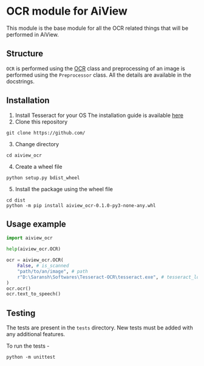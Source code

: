 # OCR module for AiView

This module is the base module for all the OCR related things that will be performed in AiView.

## Structure
`OCR` is performed using the [OCR]() class and preprocessing of an image is performed using the `Preprocessor` class. All the details are available in the docstrings.

## Installation
1. Install Tesseract for your OS
The installation guide is available [here](https://tesseract-ocr.github.io/tessdoc/Installation.html)
2. Clone this repository
```
git clone https://github.com/
```
3. Change directory
```
cd aiview_ocr
```
4. Create a wheel file
```
python setup.py bdist_wheel
```
5. Install the package using the wheel file
```
cd dist
python -m pip install aiview_ocr-0.1.0-py3-none-any.whl
```

## Usage example
```py
import aiview_ocr

help(aiview_ocr.OCR)

ocr = aiview_ocr.OCR(
    False, # is_scanned
    "path/to/an/image", # path
    r"D:\Saransh\Softwares\Tesseract-OCR\tesseract.exe", # tesseract_location
)
ocr.ocr()
ocr.text_to_speech()
```

## Testing
The tests are present in the `tests` directory. New tests must be added with any additional features.

To run the tests -
```
python -m unittest
```